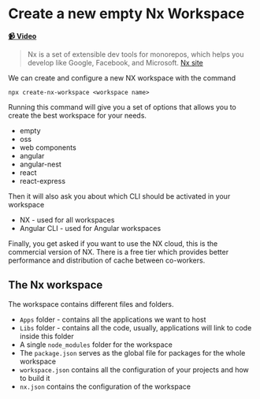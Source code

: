 # Create a new empty Nx Workspace

**[📹 Video](https://egghead.io/lessons/egghead-create-a-new-empty-nx-workspace)**

> Nx is a set of extensible dev tools for monorepos, which helps you develop like Google, Facebook, and Microsoft.
> [Nx site](https://nx.dev/react)

We can create and configure a new NX workspace with the command

```shell
npx create-nx-workspace <workspace name>
```

Running this command will give you a set of options that allows you to create the best workspace for your needs.

- empty 
- oss
- web components
- angular
- angular-nest
- react
- react-express

Then it will also ask you about which CLI should be activated in your workspace

- NX - used for all workspaces
- Angular CLI - used for Angular workspaces

Finally, you get asked if you want to use the NX cloud, this is the commercial version of NX. There is a free tier which provides better performance and distribution of cache between co-workers.

## The Nx workspace

The workspace contains different files and folders.

- `Apps` folder - contains all the applications we want to host
- `Libs` folder - contains all the code, usually, applications will link to code inside this folder
- A single `node_modules` folder for the workspace
- The `package.json` serves as the global file for packages for the whole workspace
- `workspace.json` contains all the configuration of your projects and how to build it
- `nx.json` contains the configuration of the workspace